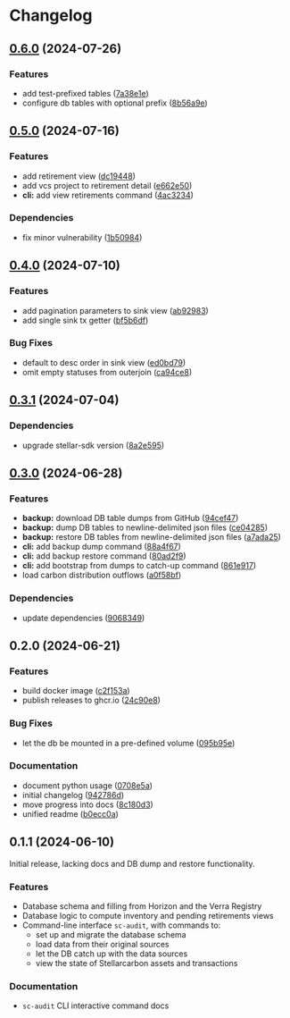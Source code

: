 # Changelog

## [0.6.0](https://github.com/stellarcarbon/sc-audit/compare/v0.5.0...v0.6.0) (2024-07-26)


### Features

* add test-prefixed tables ([7a38e1e](https://github.com/stellarcarbon/sc-audit/commit/7a38e1e6683bca7bd0fffeabe25b7c84ce38d8c8))
* configure db tables with optional prefix ([8b56a9e](https://github.com/stellarcarbon/sc-audit/commit/8b56a9e0cd70adaad7f368fe53ee15017c36e46c))

## [0.5.0](https://github.com/stellarcarbon/sc-audit/compare/v0.4.0...v0.5.0) (2024-07-16)


### Features

* add retirement view ([dc19448](https://github.com/stellarcarbon/sc-audit/commit/dc194482ae82fd7296d01968ef330042603a3586))
* add vcs project to retirement detail ([e662e50](https://github.com/stellarcarbon/sc-audit/commit/e662e5086bcf2915463c1a9476138d8be2b987f6))
* **cli:** add view retirements command ([4ac3234](https://github.com/stellarcarbon/sc-audit/commit/4ac32341940c3ddd5381f11b53eadbdc951ef0e7))


### Dependencies

* fix minor vulnerability ([1b50984](https://github.com/stellarcarbon/sc-audit/commit/1b50984923de2bdcb5ddff978f9bc7b39e7007e5))

## [0.4.0](https://github.com/stellarcarbon/sc-audit/compare/v0.3.1...v0.4.0) (2024-07-10)


### Features

* add pagination parameters to sink view ([ab92983](https://github.com/stellarcarbon/sc-audit/commit/ab929833488a7da1fb68ea4173413210125c97dc))
* add single sink tx getter ([bf5b6df](https://github.com/stellarcarbon/sc-audit/commit/bf5b6df8a4e91bcee28af420d8db315401343052))


### Bug Fixes

* default to desc order in sink view ([ed0bd79](https://github.com/stellarcarbon/sc-audit/commit/ed0bd797b264705231a9d7ed73f8ef90bfa390d0))
* omit empty statuses from outerjoin ([ca94ce8](https://github.com/stellarcarbon/sc-audit/commit/ca94ce839e1e0e9b69f7bf280d65ea474d2e923e))

## [0.3.1](https://github.com/stellarcarbon/sc-audit/compare/v0.3.0...v0.3.1) (2024-07-04)


### Dependencies

* upgrade stellar-sdk version ([8a2e595](https://github.com/stellarcarbon/sc-audit/commit/8a2e595b92bcc3fa079adbb7e391f10958abe30e))

## [0.3.0](https://github.com/stellarcarbon/sc-audit/compare/v0.2.0...v0.3.0) (2024-06-28)


### Features

* **backup:** download DB table dumps from GitHub ([94cef47](https://github.com/stellarcarbon/sc-audit/commit/94cef4725327683f1886b38749162bd14feef86d))
* **backup:** dump DB tables to newline-delimited json files ([ce04285](https://github.com/stellarcarbon/sc-audit/commit/ce042854179f2faa7d37c39460e3dffc67f9668e))
* **backup:** restore DB tables from newline-delimited json files ([a7ada25](https://github.com/stellarcarbon/sc-audit/commit/a7ada250702bb428fb6da6432d08f8c41e4d32a3))
* **cli:** add backup dump command ([88a4f67](https://github.com/stellarcarbon/sc-audit/commit/88a4f67809af73677d9a7272da0006c7de85e2ef))
* **cli:** add backup restore command ([80ad2f9](https://github.com/stellarcarbon/sc-audit/commit/80ad2f921fa5cfb36e67efbc1291a22b13ba05a4))
* **cli:** add bootstrap from dumps to catch-up command ([861e917](https://github.com/stellarcarbon/sc-audit/commit/861e917a6915fe4360024a2cb6a24baae168b3b7))
* load carbon distribution outflows ([a0f58bf](https://github.com/stellarcarbon/sc-audit/commit/a0f58bf436d7f503bff112473d48eef39a70d5c1))


### Dependencies

* update dependencies ([9068349](https://github.com/stellarcarbon/sc-audit/commit/9068349aecb93b7177f96c9b83e2824fa09e44c3))

## 0.2.0 (2024-06-21)


### Features

* build docker image ([c2f153a](https://github.com/stellarcarbon/sc-audit/commit/c2f153ab37fb71985c1c3489c9df94382c746eab))
* publish releases to ghcr.io ([24c90e8](https://github.com/stellarcarbon/sc-audit/commit/24c90e8f15729faf1413628be41afa04ef408dd7))


### Bug Fixes

* let the db be mounted in a pre-defined volume ([095b95e](https://github.com/stellarcarbon/sc-audit/commit/095b95e95b2623c17958f18c288a4161bdb332ff))


### Documentation

* document python usage ([0708e5a](https://github.com/stellarcarbon/sc-audit/commit/0708e5a987e8ca015f56bb29ad8662cb86384571))
* initial changelog ([942786d](https://github.com/stellarcarbon/sc-audit/commit/942786d0aac86cda07daa01151c91ba369e1e140))
* move progress into docs ([8c180d3](https://github.com/stellarcarbon/sc-audit/commit/8c180d3090174c097da0284ea249c04ec3c6c9e8))
* unified readme ([b0ecc0a](https://github.com/stellarcarbon/sc-audit/commit/b0ecc0a3e15cb40083693a65ff0e4ea4761c7fd8))

## 0.1.1 (2024-06-10)

Initial release, lacking docs and DB dump and restore functionality.

### Features

* Database schema and filling from Horizon and the Verra Registry
* Database logic to compute inventory and pending retirements views
* Command-line interface `sc-audit`, with commands to:
  * set up and migrate the database schema
  * load data from their original sources
  * let the DB catch up with the data sources
  * view the state of Stellarcarbon assets and transactions

### Documentation

* `sc-audit` CLI interactive command docs

